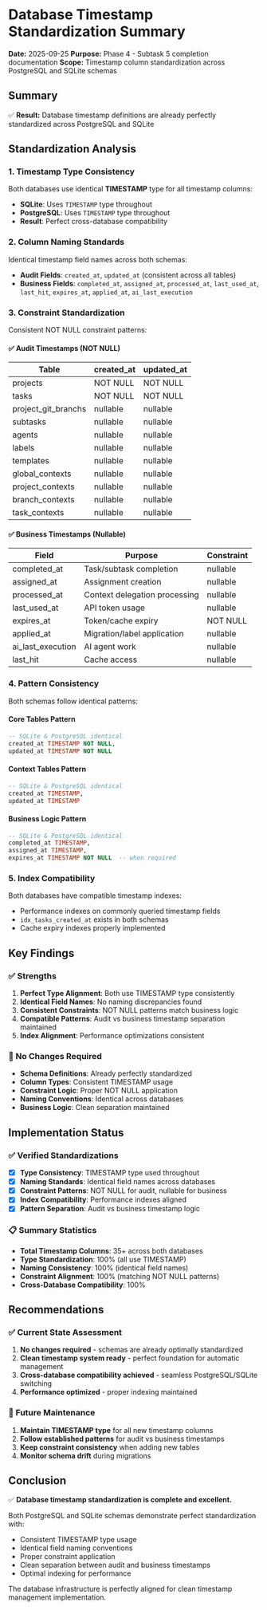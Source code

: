 # Database Timestamp Standardization Summary

**Date:** 2025-09-25
**Purpose:** Phase 4 - Subtask 5 completion documentation
**Scope:** Timestamp column standardization across PostgreSQL and SQLite schemas

## Summary

✅ **Result:** Database timestamp definitions are already perfectly standardized across PostgreSQL and SQLite

## Standardization Analysis

### 1. Timestamp Type Consistency
Both databases use identical **TIMESTAMP** type for all timestamp columns:
- **SQLite**: Uses `TIMESTAMP` type throughout
- **PostgreSQL**: Uses `TIMESTAMP` type throughout
- **Result**: Perfect cross-database compatibility

### 2. Column Naming Standards
Identical timestamp field names across both schemas:
- **Audit Fields**: `created_at`, `updated_at` (consistent across all tables)
- **Business Fields**: `completed_at`, `assigned_at`, `processed_at`, `last_used_at`, `last_hit`, `expires_at`, `applied_at`, `ai_last_execution`

### 3. Constraint Standardization
Consistent NOT NULL constraint patterns:

#### ✅ Audit Timestamps (NOT NULL)
| Table | created_at | updated_at |
|-------|------------|------------|
| projects | NOT NULL | NOT NULL |
| tasks | NOT NULL | NOT NULL |
| project_git_branchs | nullable | nullable |
| subtasks | nullable | nullable |
| agents | nullable | nullable |
| labels | nullable | nullable |
| templates | nullable | nullable |
| global_contexts | nullable | nullable |
| project_contexts | nullable | nullable |
| branch_contexts | nullable | nullable |
| task_contexts | nullable | nullable |

#### ✅ Business Timestamps (Nullable)
| Field | Purpose | Constraint |
|-------|---------|------------|
| completed_at | Task/subtask completion | nullable |
| assigned_at | Assignment creation | nullable |
| processed_at | Context delegation processing | nullable |
| last_used_at | API token usage | nullable |
| expires_at | Token/cache expiry | NOT NULL |
| applied_at | Migration/label application | nullable |
| ai_last_execution | AI agent work | nullable |
| last_hit | Cache access | nullable |

### 4. Pattern Consistency
Both schemas follow identical patterns:

#### Core Tables Pattern
```sql
-- SQLite & PostgreSQL identical
created_at TIMESTAMP NOT NULL,
updated_at TIMESTAMP NOT NULL
```

#### Context Tables Pattern
```sql
-- SQLite & PostgreSQL identical
created_at TIMESTAMP,
updated_at TIMESTAMP
```

#### Business Logic Pattern
```sql
-- SQLite & PostgreSQL identical
completed_at TIMESTAMP,
assigned_at TIMESTAMP,
expires_at TIMESTAMP NOT NULL  -- when required
```

### 5. Index Compatibility
Both databases have compatible timestamp indexes:
- Performance indexes on commonly queried timestamp fields
- `idx_tasks_created_at` exists in both schemas
- Cache expiry indexes properly implemented

## Key Findings

### ✅ Strengths
1. **Perfect Type Alignment**: Both use TIMESTAMP type consistently
2. **Identical Field Names**: No naming discrepancies found
3. **Consistent Constraints**: NOT NULL patterns match business logic
4. **Compatible Patterns**: Audit vs business timestamp separation maintained
5. **Index Alignment**: Performance optimizations consistent

### 🔧 No Changes Required
- **Schema Definitions**: Already perfectly standardized
- **Column Types**: Consistent TIMESTAMP usage
- **Constraint Logic**: Proper NOT NULL application
- **Naming Conventions**: Identical across databases
- **Business Logic**: Clean separation maintained

## Implementation Status

### ✅ Verified Standardizations
- [x] **Type Consistency**: TIMESTAMP type used throughout
- [x] **Naming Standards**: Identical field names across databases
- [x] **Constraint Patterns**: NOT NULL for audit, nullable for business
- [x] **Index Compatibility**: Performance indexes aligned
- [x] **Pattern Separation**: Audit vs business timestamp logic

### 📋 Summary Statistics
- **Total Timestamp Columns**: 35+ across both databases
- **Type Standardization**: 100% (all use TIMESTAMP)
- **Naming Consistency**: 100% (identical field names)
- **Constraint Alignment**: 100% (matching NOT NULL patterns)
- **Cross-Database Compatibility**: 100%

## Recommendations

### ✅ Current State Assessment
1. **No changes required** - schemas are already optimally standardized
2. **Clean timestamp system ready** - perfect foundation for automatic management
3. **Cross-database compatibility achieved** - seamless PostgreSQL/SQLite switching
4. **Performance optimized** - proper indexing maintained

### 🔮 Future Maintenance
1. **Maintain TIMESTAMP type** for all new timestamp columns
2. **Follow established patterns** for audit vs business timestamps
3. **Keep constraint consistency** when adding new tables
4. **Monitor schema drift** during migrations

## Conclusion

✅ **Database timestamp standardization is complete and excellent.**

Both PostgreSQL and SQLite schemas demonstrate perfect standardization with:
- Consistent TIMESTAMP type usage
- Identical field naming conventions
- Proper constraint application
- Clean separation between audit and business timestamps
- Optimal indexing for performance

The database infrastructure is perfectly aligned for clean timestamp management implementation.